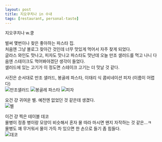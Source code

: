 ```yaml
---
layout: post
title: 지오쿠치나 in 수내
tags: [restaurant, personal-taste]
---
```

지오쿠치나 w.쿵

벌써 몇번이나 찾은 좋아하는 파스타 집.  
처음엔 그냥 블로그 찾아간 것인데 너무 맛있게 먹어서 자주 찾게 되었다.  
글라스 와인도 맛나고, 피자도 맛나고 파스타도 맛난데 오늘 만조 샐러드를 먹고 나니 다음엔 스테이크도 먹어봐야겠단 생각이 들었다.  
샐러드에 있는 고기가 이 정도면 스테이크 고기는 더 맛날 것 같다.  

사진은 순서대로 만조 샐러드, 봉골레 파스타, 이태리 식 콤비네이션 피자 (이름이 어렵다)  
![만조샐러드](http://lh3.googleusercontent.com/-vhijKEI7nWY/VgUpV-TFEsI/AAAAAAAAAGs/PieA7LrnIXY/s1280/upload_-1.jpg)
![봉골레 파스타](http://lh3.googleusercontent.com/-HA6MWyvLwuA/VgUpawf9ZyI/AAAAAAAAAHE/ujQfTA5uyDw/s1280/upload_-1.jpg)
![피자](http://lh3.googleusercontent.com/-9dcjfk_2REM/VgUpZE_R_YI/AAAAAAAAAG8/IQrRzxixLfM/s1280/upload_-1.jpg)

요건 걍 귀여운 벨. 예전엔 없었던 것 같은데 생겼다.  
![벨](http://lh3.googleusercontent.com/-GQyU8swtsrg/VgUpMZZXo9I/AAAAAAAAAGc/bwUffrIn-v4/s1280/upload_-1.jpg)

이건 걍 찍은 테이블 데코  
물병이 정종 병이랑 모양이 비슷해서 혼자 물 따라 마시면 왠지 자작하는 것 같은...ㅋ  
물병도 꽤 무거워서 물이 가득 차 있으면 한 손으로 들기 좀 힘들다.  
![데코](http://lh3.googleusercontent.com/-J1FsHmUVyCc/VgUpUb3rkWI/AAAAAAAAAGk/XcWURexFKUs/s1280/upload_-1.jpg)